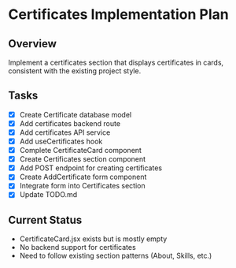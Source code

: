 # Certificates Implementation Plan

## Overview
Implement a certificates section that displays certificates in cards, consistent with the existing project style.

## Tasks
- [x] Create Certificate database model
- [x] Add certificates backend route
- [x] Add certificates API service
- [x] Add useCertificates hook
- [x] Complete CertificateCard component
- [x] Create Certificates section component
- [x] Add POST endpoint for creating certificates
- [x] Create AddCertificate form component
- [x] Integrate form into Certificates section
- [x] Update TODO.md

## Current Status
- CertificateCard.jsx exists but is mostly empty
- No backend support for certificates
- Need to follow existing section patterns (About, Skills, etc.)
